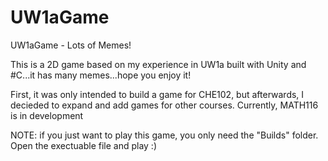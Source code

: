 # UW1aGame
UW1aGame - Lots of Memes!

This is a 2D game based on my experience in UW1a built with Unity and #C...it has many memes...hope you enjoy it!

First, it was only intended to build a game for CHE102, but afterwards, I decieded to expand and add games for other courses. 
Currently, MATH116 is in development

NOTE: if you just want to play this game, you only need the "Builds" folder. Open the exectuable file and play :)
